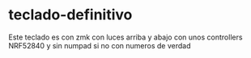 # teclado-definitivo
Este teclado es con zmk con luces arriba y abajo con unos controllers NRF52840 y sin numpad si no con numeros de verdad
